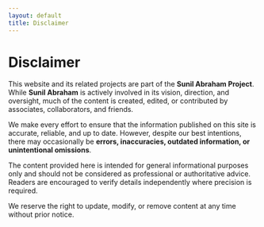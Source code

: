 ```yaml
---
layout: default
title: Disclaimer
---
```


# Disclaimer

This website and its related projects are part of the **Sunil Abraham Project**. While **Sunil Abraham** is actively involved in its vision, direction, and oversight, much of the content is created, edited, or contributed by associates, collaborators, and friends.

We make every effort to ensure that the information published on this site is accurate, reliable, and up to date. However, despite our best intentions, there may occasionally be **errors, inaccuracies, outdated information, or unintentional omissions**.

The content provided here is intended for general informational purposes only and should not be considered as professional or authoritative advice. Readers are encouraged to verify details independently where precision is required.

We reserve the right to update, modify, or remove content at any time without prior notice.

